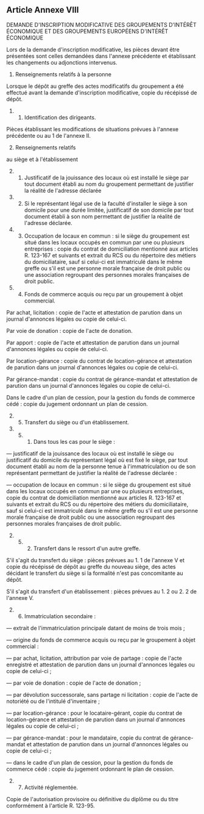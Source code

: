 Article Annexe VIII
----
DEMANDE D'INSCRIPTION MODIFICATIVE DES GROUPEMENTS D'INTÉRÊT ÉCONOMIQUE ET DES
GROUPEMENTS EUROPÉENS D'INTÉRÊT ÉCONOMIQUE

Lors de la demande d'inscription modificative, les pièces devant être présentées
sont celles demandées dans l'annexe précédente et établissant les changements ou
adjonctions intervenus.

1. Renseignements relatifs à la personne

Lorsque le dépôt au greffe des actes modificatifs du groupement a été effectué
avant la demande d'inscription modificative, copie du récépissé de dépôt.

1. 1. Identification des dirigeants.

Pièces établissant les modifications de situations prévues à l'annexe précédente
ou au 1 de l'annexe II.

2. Renseignements relatifs

au siège et à l'établissement

2. 1. Justificatif de la jouissance des locaux où est installé le siège par tout
document établi au nom du groupement permettant de justifier la réalité de
l'adresse déclarée

2. 2. Si le représentant légal use de la faculté d'installer le siège à son
domicile pour une durée limitée, justificatif de son domicile par tout document
établi à son nom permettant de justifier la réalité de l'adresse déclarée.

2. 3. Occupation de locaux en commun : si le siège du groupement est situé dans
les locaux occupés en commun par une ou plusieurs entreprises : copie du contrat
de domiciliation mentionné aux articles R. 123-167 et suivants et extrait du RCS
ou du répertoire des métiers du domiciliataire, sauf si celui-ci est immatriculé
dans le même greffe ou s'il est une personne morale française de droit public ou
une association regroupant des personnes morales françaises de droit public.

2. 4. Fonds de commerce acquis ou reçu par un groupement à objet commercial.

Par achat, licitation : copie de l'acte et attestation de parution dans un
journal d'annonces légales ou copie de celui-ci.

Par voie de donation : copie de l'acte de donation.

Par apport : copie de l'acte et attestation de parution dans un journal
d'annonces légales ou copie de celui-ci.

Par location-gérance : copie du contrat de location-gérance et attestation de
parution dans un journal d'annonces légales ou copie de celui-ci.

Par gérance-mandat : copie du contrat de gérance-mandat et attestation de
parution dans un journal d'annonces légales ou copie de celui-ci.

Dans le cadre d'un plan de cession, pour la gestion du fonds de commerce cédé :
copie du jugement ordonnant un plan de cession.

2. 5. Transfert du siège ou d'un établissement.

2. 5. 1. Dans tous les cas pour le siège :

― justificatif de la jouissance des locaux où est installé le siège ou
justificatif du domicile du représentant légal où est fixé le siège, par tout
document établi au nom de la personne tenue à l'immatriculation ou de son
représentant permettant de justifier la réalité de l'adresse déclarée :

― occupation de locaux en commun : si le siège du groupement est situé dans les
locaux occupés en commun par une ou plusieurs entreprises, copie du contrat de
domiciliation mentionné aux articles R. 123-167 et suivants et extrait du RCS ou
du répertoire des métiers du domiciliataire, sauf si celui-ci est immatriculé
dans le même greffe ou s'il est une personne morale française de droit public ou
une association regroupant des personnes morales françaises de droit public.

2. 5. 2. Transfert dans le ressort d'un autre greffe.

S'il s'agit du transfert du siège : pièces prévues au 1. 1 de l'annexe V et
copie du récépissé de dépôt au greffe du nouveau siège, des actes décidant le
transfert du siège si la formalité n'est pas concomitante au dépôt.

S'il s'agit du transfert d'un établissement : pièces prévues au 1. 2 ou 2. 2 de
l'annexe V.

2. 6. Immatriculation secondaire :

― extrait de l'immatriculation principale datant de moins de trois mois ;

― origine du fonds de commerce acquis ou reçu par le groupement à objet
commercial :

― par achat, licitation, attribution par voie de partage : copie de l'acte
enregistré et attestation de parution dans un journal d'annonces légales ou
copie de celui-ci ;

― par voie de donation : copie de l'acte de donation ;

― par dévolution successorale, sans partage ni licitation : copie de l'acte de
notoriété ou de l'intitulé d'inventaire ;

― par location-gérance : pour le locataire-gérant, copie du contrat de
location-gérance et attestation de parution dans un journal d'annonces légales
ou copie de celui-ci ;

― par gérance-mandat : pour le mandataire, copie du contrat de gérance-mandat et
attestation de parution dans un journal d'annonces légales ou copie de celui-ci
;

― dans le cadre d'un plan de cession, pour la gestion du fonds de commerce cédé
: copie du jugement ordonnant le plan de cession.

2. 7. Activité réglementée.

Copie de l'autorisation provisoire ou définitive du diplôme ou du titre
conformément à l'article R. 123-95.
